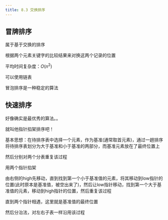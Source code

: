 ```yaml
---
title: 8.3 交换排序
---
```


## 冒牌排序

属于基于交换的排序

根据两个元素关键字的比较结果来对换这两个记录的位置

平均时间复杂度：$O(n^2)$

可以使用链表

冒泡排序是一种稳定的算法

## 快速排序

好像确实是最优秀的算法。。

就叫他指针掐架排序吧！

基本思想：在待排序表中选择一个元素，作为基准(通常取首元素)，通过一趟排序将待排序表划分为大于基准和小于基准的两部分，而基准元素放在了最终位置上

然后分别对两个分表重复该过程

用两个指针掐架

由右侧的high先移动，直到找到第一个小于基准值的元素，将其移动到low指针的位置(此时原本是基准值，被空出来了)，然后让low指针移动，找到第一个大于基准值的元素，移动到high指针的位置，然后重复该过程

直到两个指针相遇，这里就是基准值的最终位置

然后分治法，对左右子表一样沿用该过程












